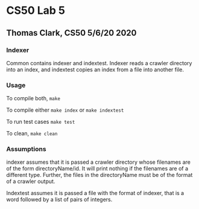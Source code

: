 # CS50 Lab 5

## Thomas Clark, CS50 5/6/20 2020

### Indexer

Common contains indexer and indextest. Indexer reads a crawler directory into an index, and indextest copies an index from a file into another file.

### Usage

To compile both, `make`

To compile either `make index` or `make indextest`

To run test cases `make test`

To clean, `make clean`

### Assumptions

indexer assumes that it is passed a crawler directory whose filenames are of the form directoryName/id. It will print nothing if the filenames are of a different type. Further, the files in the directoryName must be of the format of a crawler output.

Indextest assumes it is passed a file with the format of indexer, that is a word followed by a list of pairs of integers.
